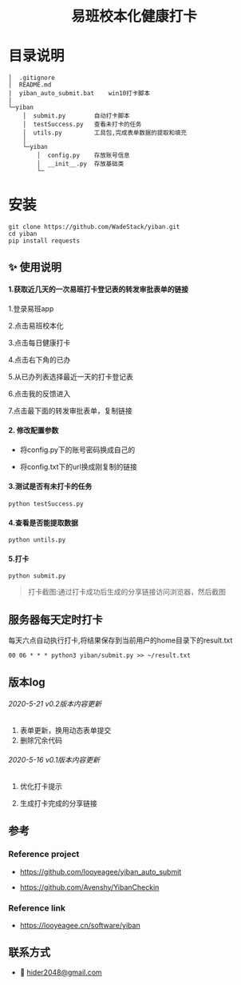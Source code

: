 <h1 align="center">
  易班校本化健康打卡
  <br>
</h1>
<p align="center">
</p>

# 目录说明
```text
│  .gitignore
│  README.md            
|  yiban_auto_submit.bat    win10打卡脚本
|  
└─yiban
    │  submit.py        自动打卡脚本
    │  testSuccess.py   查看未打卡的任务
    │  utils.py         工具包,完成表单数据的提取和填充
    │
    └─yiban
        │  config.py    存放账号信息
        │  __init__.py  存放基础类
        └─
```

# 安装
```shell script
git clone https://github.com/WadeStack/yiban.git
cd yiban
pip install requests
```

## :sparkles: 使用说明

#### 1.获取近几天的一次易班打卡登记表的转发审批表单的链接

1.登录易班app

2.点击易班校本化

3.点击每日健康打卡

4.点击右下角的已办

5.从已办列表选择最近一天的打卡登记表

6.点击我的反馈进入

7.点击最下面的转发审批表单，复制链接

#### 2. 修改配置参数

- 将config.py下的账号密码换成自己的

- 将config.txt下的url换成刚复制的链接
  
#### 3.测试是否有未打卡的任务

```shell script
python testSuccess.py
```
#### 4.查看是否能提取数据
```shell script
python untils.py
```

#### 5.打卡
```shell script
python submit.py
```
> 打卡截图:通过打卡成功后生成的分享链接访问浏览器，然后截图

## 服务器每天定时打卡
每天六点自动执行打卡,将结果保存到当前用户的home目录下的result.txt
```shell script
00 06 * * * python3 yiban/submit.py >> ~/result.txt
```

## 版本log

###### 2020-5-21 v0.2版本内容更新
1. 表单更新，换用动态表单提交
2. 删除冗余代码

###### 2020-5-16 v0.1版本内容更新

1. 优化打卡提示

2. 生成打卡完成的分享链接


## 参考

### Reference project

- https://github.com/looyeagee/yiban_auto_submit 

- https://github.com/Avenshy/YibanCheckin

### Reference link

- https://looyeagee.cn/software/yiban

## 联系方式

- :email: hider2048@gmail.com